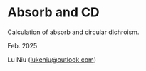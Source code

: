 # Absorb and CD

Calculation of absorb and circular dichroism.

Feb. 2025

Lu Niu (<lukeniu@outlook.com>)
